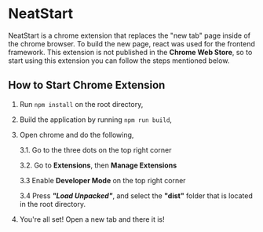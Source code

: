 # NeatStart
NeatStart is a chrome extension that replaces the "new tab" page inside of the chrome browser. To build the new page, react was used for the frontend framework. This extension is not published in the **Chrome Web Store**, so to start using this extension you can follow the steps mentioned below.

## How to Start Chrome Extension
1. Run ```npm install``` on the root directory,
2. Build the application by running ```npm run build```,
3. Open chrome and do the following,

   3.1. Go to the three dots on the top right corner
   
   3.2. Go to **Extensions**, then **Manage Extensions**

   3.3 Enable **Developer Mode** on the top right corner

   3.4 Press ***"Load Unpacked"***, and select the **"dist"** folder that is located in the root directory.
4. You're all set! Open a new tab and there it is!

